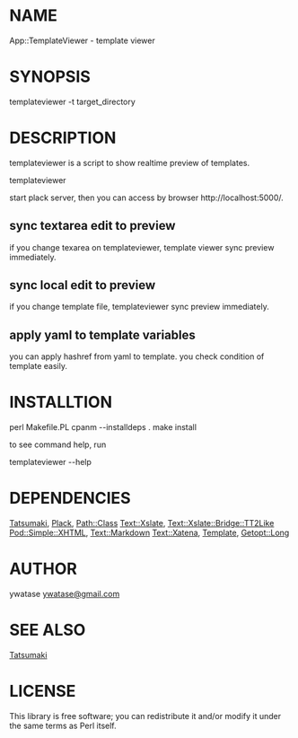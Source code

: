 # NAME

App::TemplateViewer - template viewer

# SYNOPSIS

  templateviewer -t target_directory

# DESCRIPTION

templateviewer is a script to show realtime preview of templates.

  templateviewer

start plack server, then you can access by browser http://localhost:5000/.

## sync textarea edit to preview

if you change texarea on templateviewer, template viewer sync preview immediately.

## sync local edit to preview

if you change template file, templateviewer sync preview immediately.

## apply yaml to template variables

you can apply hashref from yaml to template.
you check condition of template easily.

# INSTALLTION

  perl Makefile.PL
  cpanm --installdeps .
  make install

to see command help, run

  templateviewer --help

# DEPENDENCIES

[Tatsumaki](http://search.cpan.org/perldoc?Tatsumaki), [Plack](http://search.cpan.org/perldoc?Plack), [Path::Class](http://search.cpan.org/perldoc?Path::Class)
[Text::Xslate](http://search.cpan.org/perldoc?Text::Xslate), [Text::Xslate::Bridge::TT2Like](http://search.cpan.org/perldoc?Text::Xslate::Bridge::TT2Like)
[Pod::Simple::XHTML](http://search.cpan.org/perldoc?Pod::Simple::XHTML), [Text::Markdown](http://search.cpan.org/perldoc?Text::Markdown)
[Text::Xatena](http://search.cpan.org/perldoc?Text::Xatena), [Template](http://search.cpan.org/perldoc?Template), [Getopt::Long](http://search.cpan.org/perldoc?Getopt::Long)

# AUTHOR

ywatase <ywatase@gmail.com>

# SEE ALSO

[Tatsumaki](http://search.cpan.org/perldoc?Tatsumaki)

# LICENSE

This library is free software; you can redistribute it and/or modify
it under the same terms as Perl itself.